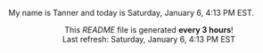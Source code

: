 My name is Tanner and today is Saturday, January 6, 4:13 PM EST.

<p align="center">This <i>README</i> file is generated <b>every 3 hours</b>!</br>Last refresh: Saturday, January 6, 4:13 PM EST<br /></p>
